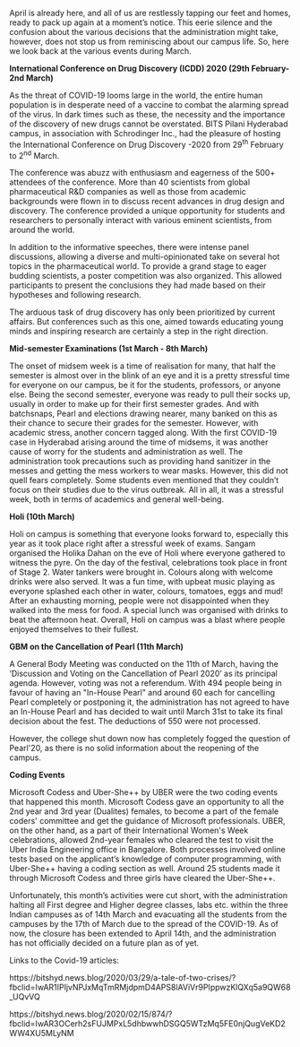 <p><!-- wp:paragraph --></p>
<p>April is already here, and all of us are restlessly tapping our feet and homes, ready to pack up again at a moment’s notice. This eerie silence and the confusion about the various decisions that the administration might take, however, does not stop us from reminiscing about our campus life. So, here we look back at the various events during March.</p>
<p><!-- /wp:paragraph --></p>
<p><!-- wp:paragraph --></p>
<p><strong>International Conference on Drug Discovery (ICDD) 2020 (29th February- 2nd March)</strong></p>
<p><!-- /wp:paragraph --></p>
<p><!-- wp:paragraph --></p>
<p>As the threat of COVID-19 looms large in the world, the entire human population is in desperate need of a vaccine to combat the alarming spread of the virus. In dark times such as these, the necessity and the importance of the discovery of new drugs cannot be overstated. BITS Pilani Hyderabad campus, in association with Schrodinger Inc., had the pleasure of hosting the International Conference on Drug Discovery -2020 from 29<sup>th</sup> February to 2<sup>nd</sup> March.&nbsp;</p>
<p><!-- /wp:paragraph --></p>
<p><!-- wp:paragraph --></p>
<p>The conference was abuzz with enthusiasm and eagerness of the 500+ attendees of the conference. More than 40 scientists from global pharmaceutical R&amp;D companies as well as those from academic backgrounds were flown in to discuss recent advances in drug design and discovery. The conference provided a unique opportunity for students and researchers to personally interact with various eminent scientists, from around the world.&nbsp;</p>
<p><!-- /wp:paragraph --></p>
<p><!-- wp:paragraph --></p>
<p>In addition to the informative speeches, there were intense panel discussions, allowing a diverse and multi-opinionated take on several hot topics in the pharmaceutical world. To provide a grand stage to eager budding scientists, a poster competition was also organized. This allowed participants to present the conclusions they had made based on their hypotheses and following research.&nbsp;</p>
<p><!-- /wp:paragraph --></p>
<p><!-- wp:paragraph --></p>
<p>The arduous task of drug discovery has only been prioritized by current affairs. But conferences such as this one, aimed towards educating young minds and inspiring research are certainly a step in the right direction.</p>
<p><!-- /wp:paragraph --></p>
<p><!-- wp:paragraph --></p>
<p><strong>Mid-semester Examinations (1st March - 8th March)</strong></p>
<p><!-- /wp:paragraph --></p>
<p><!-- wp:paragraph --></p>
<p>The onset of midsem week is a time of realisation for many, that half the semester is almost over in the blink of an eye and it is a pretty stressful time for everyone on our campus, be it for the students, professors, or anyone else. Being the second semester, everyone was ready to pull their socks up, usually in order to make up for their first semester grades. And with batchsnaps, Pearl and elections drawing nearer, many banked on this as their chance to secure their grades for the semester. However, with academic stress, another concern tagged along. With the first COVID-19 case in Hyderabad arising around the time of midsems, it was another cause of worry for the students and administration as well. The administration took precautions such as providing hand sanitizer in the messes and getting the mess workers to wear masks. However, this did not quell fears completely. Some students even mentioned that they couldn’t focus on their studies due to the virus outbreak. All in all, it was a stressful week, both in terms of academics and general well-being.&nbsp;</p>
<p><!-- /wp:paragraph --></p>
<p><!-- wp:paragraph --></p>
<p><strong>Holi (10th March)</strong></p>
<p><!-- /wp:paragraph --></p>
<p><!-- wp:paragraph --></p>
<p>Holi on campus is something that everyone looks forward to, especially this year as it took place right after a stressful week of exams. Sangam organised the Holika Dahan on the eve of Holi where everyone gathered to witness the pyre. On the day of the festival, celebrations took place in front of Stage 2. Water tankers were brought in. Colours along with welcome drinks were also served. It was a fun time, with upbeat music playing as everyone splashed each other in water, colours, tomatoes, eggs and mud! After an exhausting morning, people were not disappointed when they walked into the mess for food. A special lunch was organised with drinks to beat the afternoon heat. Overall, Holi on campus was a blast where people enjoyed themselves to their fullest.&nbsp;&nbsp;</p>
<p><!-- /wp:paragraph --></p>
<p><!-- wp:paragraph --></p>
<p><strong>GBM on the Cancellation of Pearl (11th March)</strong></p>
<p><!-- /wp:paragraph --></p>
<p><!-- wp:paragraph --></p>
<p>A General Body Meeting was conducted on the 11th of March, having the ‘Discussion and Voting on the Cancellation of Pearl 2020’ as its principal agenda. However, voting was not a referendum. With 494 people being in favour of having an "In-House Pearl" and around 60 each for cancelling Pearl completely or postponing it, the administration has not agreed to have an In-House Pearl and has decided to wait until March 31st to take its final decision about the fest. The deductions of 550 were not processed.</p>
<p><!-- /wp:paragraph --></p>
<p><!-- wp:paragraph --></p>
<p>However, the college shut down now has completely fogged the question of Pearl'20, as there is no solid information about the reopening of the campus.&nbsp;</p>
<p><!-- /wp:paragraph --></p>
<p><!-- wp:paragraph --></p>
<p><strong>Coding Events</strong></p>
<p><!-- /wp:paragraph --></p>
<p><!-- wp:paragraph --></p>
<p>Microsoft Codess and Uber-She++ by UBER were the two coding events that happened this month. Microsoft Codess gave an opportunity to all the 2nd year and 3rd year (Dualites) females, to become a part of the female coders' committee and get the guidance of Microsoft professionals. UBER, on the other hand, as a part of their International Women's Week celebrations, allowed 2nd-year females who cleared the test to visit the Uber India Engineering office in Bangalore. Both processes involved online tests based on the applicant’s knowledge of computer programming, with Uber-She++ having a coding section as well. Around 25 students made it through Microsoft Codess and three girls have cleared the Uber-She++.&nbsp;</p>
<p><!-- /wp:paragraph --></p>
<p><!-- wp:paragraph --></p>
<p>Unfortunately, this month’s activities were cut short, with the administration halting all First degree and Higher degree classes, labs etc. within the three Indian campuses as of 14th March and evacuating all the students from the campuses by the 17th of March due to the spread of the COVID-19. As of now, the closure has been extended to April 14th, and the administration has not officially decided on a future plan as of yet. </p>
<p><!-- /wp:paragraph --></p>
<p><!-- wp:paragraph --></p>
<p>Links to the Covid-19 articles:</p>
<p><!-- /wp:paragraph --></p>
<p><!-- wp:paragraph --></p>
<p>https://bitshyd.news.blog/2020/03/29/a-tale-of-two-crises/?fbclid=IwAR1IPIjvNPJxMqTmRMjdpmD4APS8lAViVr9PIppwzKlQXq5a9QW68_UQvVQ</p>
<p><!-- /wp:paragraph --></p>
<p><!-- wp:paragraph --></p>
<p>https://bitshyd.news.blog/2020/02/15/874/?fbclid=IwAR3OCerh2sFUJMPxL5dhbwwhDSGQ5WTzMq5FE0njQugVeKD2WW4XU5MLyNM</p>
<p><!-- /wp:paragraph --></p>
<p><!-- wp:paragraph --></p>
<p><!-- /wp:paragraph --></p>
